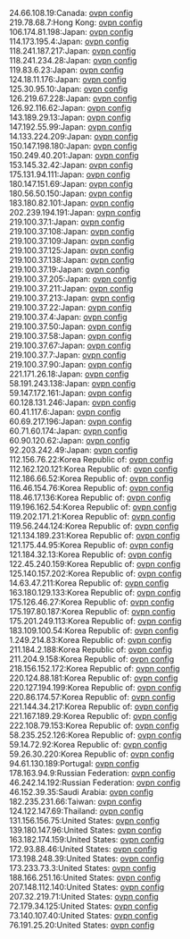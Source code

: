 24.66.108.19:Canada: [ovpn config](vpn/24_66_108_19.ovpn)  
219.78.68.7:Hong Kong: [ovpn config](vpn/219_78_68_7.ovpn)  
106.174.81.198:Japan: [ovpn config](vpn/106_174_81_198.ovpn)  
114.173.195.4:Japan: [ovpn config](vpn/114_173_195_4.ovpn)  
118.241.187.217:Japan: [ovpn config](vpn/118_241_187_217.ovpn)  
118.241.234.28:Japan: [ovpn config](vpn/118_241_234_28.ovpn)  
119.83.6.23:Japan: [ovpn config](vpn/119_83_6_23.ovpn)  
124.18.11.176:Japan: [ovpn config](vpn/124_18_11_176.ovpn)  
125.30.95.10:Japan: [ovpn config](vpn/125_30_95_10.ovpn)  
126.219.67.228:Japan: [ovpn config](vpn/126_219_67_228.ovpn)  
126.92.116.62:Japan: [ovpn config](vpn/126_92_116_62.ovpn)  
143.189.29.13:Japan: [ovpn config](vpn/143_189_29_13.ovpn)  
147.192.55.99:Japan: [ovpn config](vpn/147_192_55_99.ovpn)  
14.133.224.209:Japan: [ovpn config](vpn/14_133_224_209.ovpn)  
150.147.198.180:Japan: [ovpn config](vpn/150_147_198_180.ovpn)  
150.249.40.201:Japan: [ovpn config](vpn/150_249_40_201.ovpn)  
153.145.32.42:Japan: [ovpn config](vpn/153_145_32_42.ovpn)  
175.131.94.111:Japan: [ovpn config](vpn/175_131_94_111.ovpn)  
180.147.151.69:Japan: [ovpn config](vpn/180_147_151_69.ovpn)  
180.56.50.150:Japan: [ovpn config](vpn/180_56_50_150.ovpn)  
183.180.82.101:Japan: [ovpn config](vpn/183_180_82_101.ovpn)  
202.239.194.191:Japan: [ovpn config](vpn/202_239_194_191.ovpn)  
219.100.37.1:Japan: [ovpn config](vpn/219_100_37_1.ovpn)  
219.100.37.108:Japan: [ovpn config](vpn/219_100_37_108.ovpn)  
219.100.37.109:Japan: [ovpn config](vpn/219_100_37_109.ovpn)  
219.100.37.125:Japan: [ovpn config](vpn/219_100_37_125.ovpn)  
219.100.37.138:Japan: [ovpn config](vpn/219_100_37_138.ovpn)  
219.100.37.19:Japan: [ovpn config](vpn/219_100_37_19.ovpn)  
219.100.37.205:Japan: [ovpn config](vpn/219_100_37_205.ovpn)  
219.100.37.211:Japan: [ovpn config](vpn/219_100_37_211.ovpn)  
219.100.37.213:Japan: [ovpn config](vpn/219_100_37_213.ovpn)  
219.100.37.22:Japan: [ovpn config](vpn/219_100_37_22.ovpn)  
219.100.37.4:Japan: [ovpn config](vpn/219_100_37_4.ovpn)  
219.100.37.50:Japan: [ovpn config](vpn/219_100_37_50.ovpn)  
219.100.37.58:Japan: [ovpn config](vpn/219_100_37_58.ovpn)  
219.100.37.67:Japan: [ovpn config](vpn/219_100_37_67.ovpn)  
219.100.37.7:Japan: [ovpn config](vpn/219_100_37_7.ovpn)  
219.100.37.90:Japan: [ovpn config](vpn/219_100_37_90.ovpn)  
221.171.26.18:Japan: [ovpn config](vpn/221_171_26_18.ovpn)  
58.191.243.138:Japan: [ovpn config](vpn/58_191_243_138.ovpn)  
59.147.172.161:Japan: [ovpn config](vpn/59_147_172_161.ovpn)  
60.128.131.246:Japan: [ovpn config](vpn/60_128_131_246.ovpn)  
60.41.117.6:Japan: [ovpn config](vpn/60_41_117_6.ovpn)  
60.69.217.196:Japan: [ovpn config](vpn/60_69_217_196.ovpn)  
60.71.60.174:Japan: [ovpn config](vpn/60_71_60_174.ovpn)  
60.90.120.62:Japan: [ovpn config](vpn/60_90_120_62.ovpn)  
92.203.242.49:Japan: [ovpn config](vpn/92_203_242_49.ovpn)  
112.156.76.22:Korea Republic of: [ovpn config](vpn/112_156_76_22.ovpn)  
112.162.120.121:Korea Republic of: [ovpn config](vpn/112_162_120_121.ovpn)  
112.186.66.52:Korea Republic of: [ovpn config](vpn/112_186_66_52.ovpn)  
116.46.154.76:Korea Republic of: [ovpn config](vpn/116_46_154_76.ovpn)  
118.46.17.136:Korea Republic of: [ovpn config](vpn/118_46_17_136.ovpn)  
119.196.162.54:Korea Republic of: [ovpn config](vpn/119_196_162_54.ovpn)  
119.202.171.21:Korea Republic of: [ovpn config](vpn/119_202_171_21.ovpn)  
119.56.244.124:Korea Republic of: [ovpn config](vpn/119_56_244_124.ovpn)  
121.134.189.231:Korea Republic of: [ovpn config](vpn/121_134_189_231.ovpn)  
121.175.44.95:Korea Republic of: [ovpn config](vpn/121_175_44_95.ovpn)  
121.184.32.13:Korea Republic of: [ovpn config](vpn/121_184_32_13.ovpn)  
122.45.240.159:Korea Republic of: [ovpn config](vpn/122_45_240_159.ovpn)  
125.140.157.202:Korea Republic of: [ovpn config](vpn/125_140_157_202.ovpn)  
14.63.47.211:Korea Republic of: [ovpn config](vpn/14_63_47_211.ovpn)  
163.180.129.133:Korea Republic of: [ovpn config](vpn/163_180_129_133.ovpn)  
175.126.46.27:Korea Republic of: [ovpn config](vpn/175_126_46_27.ovpn)  
175.197.80.187:Korea Republic of: [ovpn config](vpn/175_197_80_187.ovpn)  
175.201.249.113:Korea Republic of: [ovpn config](vpn/175_201_249_113.ovpn)  
183.109.100.54:Korea Republic of: [ovpn config](vpn/183_109_100_54.ovpn)  
1.249.214.83:Korea Republic of: [ovpn config](vpn/1_249_214_83.ovpn)  
211.184.2.188:Korea Republic of: [ovpn config](vpn/211_184_2_188.ovpn)  
211.204.9.158:Korea Republic of: [ovpn config](vpn/211_204_9_158.ovpn)  
218.156.152.172:Korea Republic of: [ovpn config](vpn/218_156_152_172.ovpn)  
220.124.88.181:Korea Republic of: [ovpn config](vpn/220_124_88_181.ovpn)  
220.127.194.199:Korea Republic of: [ovpn config](vpn/220_127_194_199.ovpn)  
220.86.174.57:Korea Republic of: [ovpn config](vpn/220_86_174_57.ovpn)  
221.144.34.217:Korea Republic of: [ovpn config](vpn/221_144_34_217.ovpn)  
221.167.189.29:Korea Republic of: [ovpn config](vpn/221_167_189_29.ovpn)  
222.108.79.153:Korea Republic of: [ovpn config](vpn/222_108_79_153.ovpn)  
58.235.252.126:Korea Republic of: [ovpn config](vpn/58_235_252_126.ovpn)  
59.14.72.92:Korea Republic of: [ovpn config](vpn/59_14_72_92.ovpn)  
59.26.30.220:Korea Republic of: [ovpn config](vpn/59_26_30_220.ovpn)  
94.61.130.189:Portugal: [ovpn config](vpn/94_61_130_189.ovpn)  
178.163.94.9:Russian Federation: [ovpn config](vpn/178_163_94_9.ovpn)  
46.242.14.192:Russian Federation: [ovpn config](vpn/46_242_14_192.ovpn)  
46.152.39.35:Saudi Arabia: [ovpn config](vpn/46_152_39_35.ovpn)  
182.235.231.66:Taiwan: [ovpn config](vpn/182_235_231_66.ovpn)  
124.122.147.69:Thailand: [ovpn config](vpn/124_122_147_69.ovpn)  
131.156.156.75:United States: [ovpn config](vpn/131_156_156_75.ovpn)  
139.180.147.96:United States: [ovpn config](vpn/139_180_147_96.ovpn)  
163.182.174.159:United States: [ovpn config](vpn/163_182_174_159.ovpn)  
172.93.88.46:United States: [ovpn config](vpn/172_93_88_46.ovpn)  
173.198.248.39:United States: [ovpn config](vpn/173_198_248_39.ovpn)  
173.233.73.3:United States: [ovpn config](vpn/173_233_73_3.ovpn)  
188.166.251.16:United States: [ovpn config](vpn/188_166_251_16.ovpn)  
207.148.112.140:United States: [ovpn config](vpn/207_148_112_140.ovpn)  
207.32.219.71:United States: [ovpn config](vpn/207_32_219_71.ovpn)  
72.179.34.125:United States: [ovpn config](vpn/72_179_34_125.ovpn)  
73.140.107.40:United States: [ovpn config](vpn/73_140_107_40.ovpn)  
76.191.25.20:United States: [ovpn config](vpn/76_191_25_20.ovpn)  
